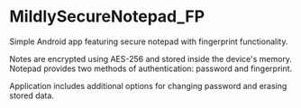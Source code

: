 # MildlySecureNotepad_FP
Simple Android app featuring secure notepad with fingerprint functionality.

Notes are encrypted using AES-256 and stored inside the device's memory.
Notepad provides two methods of authentication: password and fingerprint.

Application includes additional options for changing password and erasing stored data.
